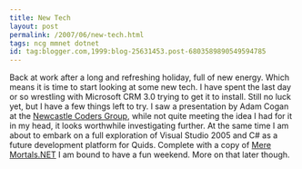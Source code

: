 ```yaml
---
title: New Tech
layout: post
permalink: /2007/06/new-tech.html
tags: ncg mmnet dotnet
id: tag:blogger.com,1999:blog-25631453.post-6803589890549594785
---
```


Back at work after a long and refreshing holiday, full of new energy.
Which means it is time to start looking at some new tech.
I have spent the last day or so wrestling with Microsoft CRM 3.0 trying to get it to install. Still no luck yet, but I have a few things left to try. I saw a presentation by Adam Cogan at the [Newcastle Coders Group](http://www.ncg.asn.au/), while not quite meeting the idea I had for it in my head, it looks worthwhile investigating further.
At the same time I am about to embark on a full exploration of Visual Studio 2005 and C# as a future development platform for Quids. Complete with a copy of [Mere Mortals.NET](http://www.oakleafsd.com/) I am bound to have a fun weekend. More on that later though.